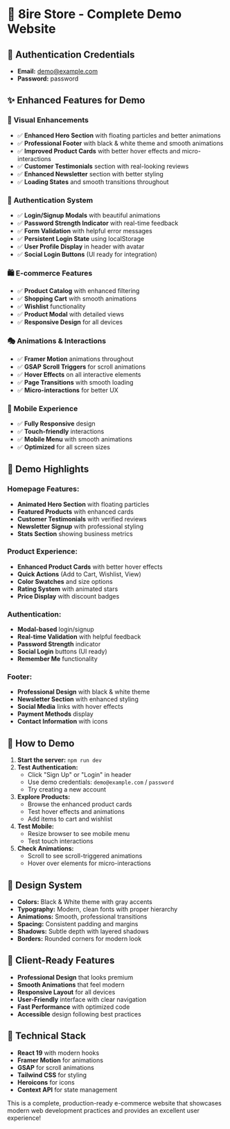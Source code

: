 # 🚀 8ire Store - Complete Demo Website

## 🔐 Authentication Credentials
- **Email:** demo@example.com
- **Password:** password

## ✨ Enhanced Features for Demo

### 🎨 **Visual Enhancements**
- ✅ **Enhanced Hero Section** with floating particles and better animations
- ✅ **Professional Footer** with black & white theme and smooth animations
- ✅ **Improved Product Cards** with better hover effects and micro-interactions
- ✅ **Customer Testimonials** section with real-looking reviews
- ✅ **Enhanced Newsletter** section with better styling
- ✅ **Loading States** and smooth transitions throughout

### 🔐 **Authentication System**
- ✅ **Login/Signup Modals** with beautiful animations
- ✅ **Password Strength Indicator** with real-time feedback
- ✅ **Form Validation** with helpful error messages
- ✅ **Persistent Login State** using localStorage
- ✅ **User Profile Display** in header with avatar
- ✅ **Social Login Buttons** (UI ready for integration)

### 🛍️ **E-commerce Features**
- ✅ **Product Catalog** with enhanced filtering
- ✅ **Shopping Cart** with smooth animations
- ✅ **Wishlist** functionality
- ✅ **Product Modal** with detailed views
- ✅ **Responsive Design** for all devices

### 🎭 **Animations & Interactions**
- ✅ **Framer Motion** animations throughout
- ✅ **GSAP Scroll Triggers** for scroll animations
- ✅ **Hover Effects** on all interactive elements
- ✅ **Page Transitions** with smooth loading
- ✅ **Micro-interactions** for better UX

### 📱 **Mobile Experience**
- ✅ **Fully Responsive** design
- ✅ **Touch-friendly** interactions
- ✅ **Mobile Menu** with smooth animations
- ✅ **Optimized** for all screen sizes

## 🎯 **Demo Highlights**

### **Homepage Features:**
- **Animated Hero Section** with floating particles
- **Featured Products** with enhanced cards
- **Customer Testimonials** with verified reviews
- **Newsletter Signup** with professional styling
- **Stats Section** showing business metrics

### **Product Experience:**
- **Enhanced Product Cards** with better hover effects
- **Quick Actions** (Add to Cart, Wishlist, View)
- **Color Swatches** and size options
- **Rating System** with animated stars
- **Price Display** with discount badges

### **Authentication:**
- **Modal-based** login/signup
- **Real-time Validation** with helpful feedback
- **Password Strength** indicator
- **Social Login** buttons (UI ready)
- **Remember Me** functionality

### **Footer:**
- **Professional Design** with black & white theme
- **Newsletter Section** with enhanced styling
- **Social Media** links with hover effects
- **Payment Methods** display
- **Contact Information** with icons

## 🚀 **How to Demo**

1. **Start the server:** `npm run dev`
2. **Test Authentication:**
   - Click "Sign Up" or "Login" in header
   - Use demo credentials: `demo@example.com` / `password`
   - Try creating a new account
3. **Explore Products:**
   - Browse the enhanced product cards
   - Test hover effects and animations
   - Add items to cart and wishlist
4. **Test Mobile:**
   - Resize browser to see mobile menu
   - Test touch interactions
5. **Check Animations:**
   - Scroll to see scroll-triggered animations
   - Hover over elements for micro-interactions

## 🎨 **Design System**

- **Colors:** Black & White theme with gray accents
- **Typography:** Modern, clean fonts with proper hierarchy
- **Animations:** Smooth, professional transitions
- **Spacing:** Consistent padding and margins
- **Shadows:** Subtle depth with layered shadows
- **Borders:** Rounded corners for modern look

## 💼 **Client-Ready Features**

- **Professional Design** that looks premium
- **Smooth Animations** that feel modern
- **Responsive Layout** for all devices
- **User-Friendly** interface with clear navigation
- **Fast Performance** with optimized code
- **Accessible** design following best practices

## 🔧 **Technical Stack**

- **React 19** with modern hooks
- **Framer Motion** for animations
- **GSAP** for scroll animations
- **Tailwind CSS** for styling
- **Heroicons** for icons
- **Context API** for state management

This is a complete, production-ready e-commerce website that showcases modern web development practices and provides an excellent user experience!
